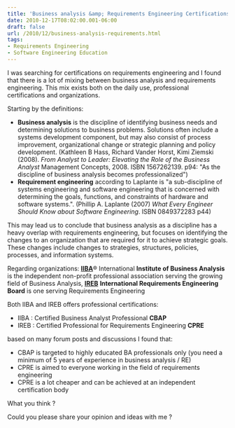 ```yaml
---
title: 'Business analysis &amp; Requirements Engineering Certifications'
date: 2010-12-17T08:02:00.001-06:00
draft: false
url: /2010/12/business-analysis-requirements.html
tags: 
- Requirements Engineering
- Software Engineering Education
---
```


I was searching for certifications on requirements engineering and I found that there is a lot of mixing between business analysis and requirements engineering. This mix exists both on the daily use, professional certifications and organizations.

Starting by the definitions:

*   **Business analysis** is the discipline of identifying business needs and determining solutions to business problems. Solutions often include a systems development component, but may also consist of process improvement, organizational change or strategic planning and policy development. (Kathleen B Hass, Richard Vander Horst, Kimi Ziemski (2008). _From Analyst to Leader: Elevating the Role of the Business Analyst_ Management Concepts, 2008. ISBN 1567262139. p94: "As the discipline of business analysis becomes professionalized")
*   **Requirement engineering** according to Laplante is "a sub-discipline of systems engineering and software engineering that is concerned with determining the goals, functions, and constraints of hardware and software systems.". (Phillip A. Laplante (2007) _What Every Engineer Should Know about Software Engineering_. ISBN 0849372283 p44)

This may lead us to conclude that business analysis as a discipline has a heavy overlap with requirements engineering, but focuses on identifying the changes to an organization that are required for it to achieve strategic goals. These changes include changes to strategies, structures, policies, processes, and information systems.

Regarding organizations: **[IIBA](http://www.theiiba.org/)**® International **Institute of Business Analysis** is the independent non-profit professional association serving the growing field of Business Analysis, **[IREB](http://www.certified-re.de/en)** **International Requirements Engineering Board** is one serving Requirements Engineering

Both IIBA and IREB offers professional certifications:

*   IIBA : Certified Business Analyst Professional **CBAP**
*   IREB : Certified Professional for Requirements Engineering **CPRE**

based on many forum posts and discussions I found that:

*   CBAP is targeted to highly educated BA professionals only (you need a minimum of 5 years of experience in business analysis / RE)
*   CPRE is aimed to everyone working in the field of requirements engineering
*   CPRE is a lot cheaper and can be achieved at an independent certification body

What you think ?

Could you please share your opinion and ideas with me ?